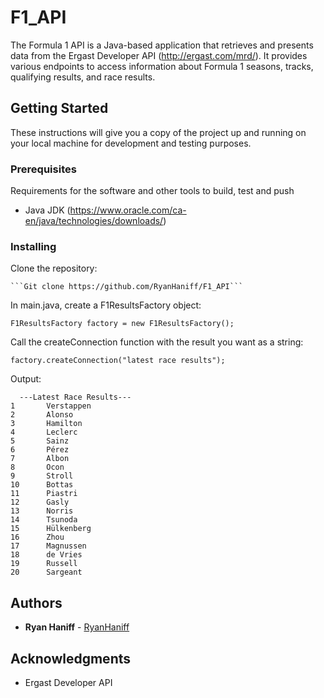 # F1_API

The Formula 1 API is a Java-based application that retrieves and presents data from the Ergast Developer API (http://ergast.com/mrd/). It provides various endpoints to access information about Formula 1 seasons, tracks, qualifying results, and race results.

## Getting Started

These instructions will give you a copy of the project up and running on
your local machine for development and testing purposes.

### Prerequisites

Requirements for the software and other tools to build, test and push 
- Java JDK (https://www.oracle.com/ca-en/java/technologies/downloads/)

### Installing

Clone the repository:

    ```Git clone https://github.com/RyanHaniff/F1_API```

In main.java, create a F1ResultsFactory object:

  ```F1ResultsFactory factory = new F1ResultsFactory();```
  
Call the createConnection function with the result you want as a string:

  ```factory.createConnection("latest race results");```
  
  Output:
```  
  ---Latest Race Results---
1       Verstappen
2       Alonso
3       Hamilton
4       Leclerc
5       Sainz
6       Pérez
7       Albon
8       Ocon
9       Stroll
10      Bottas
11      Piastri
12      Gasly
13      Norris
14      Tsunoda
15      Hülkenberg
16      Zhou
17      Magnussen
18      de Vries
19      Russell
20      Sargeant 
```

## Authors

  - **Ryan Haniff** -
    [RyanHaniff]([https://github.com/PurpleBooth](https://github.com/RyanHaniff))

## Acknowledgments

  - Ergast Developer API
